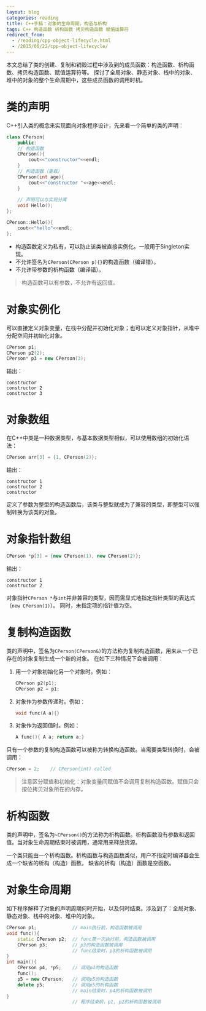 ```yaml
---
layout: blog 
categories: reading
title: C++手稿：对象的生命周期，构造与析构
tags: C++ 构造函数 析构函数 拷贝构造函数 赋值运算符
redirect_from:
  - /reading/cpp-object-lifecycle.html
  - /2015/06/22/cpp-object-lifecycle/
---
```


本文总结了类的创建、复制和销毁过程中涉及到的成员函数：构造函数、析构函数、拷贝构造函数、赋值运算符等。
探讨了全局对象、静态对象、栈中的对象、堆中的对象的整个生命周期中，这些成员函数的调用时机。

# 类的声明

C++引入类的概念来实现面向对象程序设计，先来看一个简单的类的声明：

```cpp
class CPerson{
    public: 
    // 构造函数
    CPerson(){
        cout<<"constructor"<<endl;
    }
    // 构造函数（重载）
    CPerson(int age){
        cout<<"constructor "<<age<<endl;
    }
    
    // 声明可以与实现分离
    void Hello(); 
};

CPerson::Hello(){
    cout<<"hello"<<endl;
};
```

* 构造函数定义为私有，可以防止该类被直接实例化。一般用于Singleton实现。
* 不允许签名为`CPerson(CPerson p){}`的构造函数（编译错）。
* 不允许带参数的析构函数（编译错）。

> 构造函数可以有参数，不允许有返回值。

# 对象实例化

可以直接定义对象变量，在栈中分配并初始化对象；也可以定义对象指针，从堆中分配空间并初始化对象。

```cpp
CPerson p1;
CPerson p2(2);
CPerson* p3 = new CPerson(3);
```

输出：

```
constructor
constructor 2
constructor 3
```

<!--more-->

# 对象数组

在C++中类是一种数据类型，与基本数据类型相似，可以使用数组的初始化语法：

```cpp
CPerson arr[3] = {1, CPerson(2)};
```

输出：

```
constructor 1
constructor 2
constructor
```

定义了参数为整型的构造函数后，该类与整型就成为了兼容的类型，即整型可以强制转换为该类的对象。

# 对象指针数组

```cpp
CPerson *p[3] = {new CPerson(1), new CPerson(2)};
```

输出：

```
constructor 1
constructor 2
```

对象指针`CPerson *`与`int`并非兼容的类型，因而需显式地指定指针类型的表达式（`new CPerson(1)`）。
同时，未指定项的指针值为空。

# 复制构造函数

类的声明中，签名为`CPerson(CPerson&)`的方法称为复制构造函数，用来从一个已存在的对象复制生成一个新的对象。
在如下三种情况下会被调用：

1. 用一个对象初始化另一个对象时。例如：

    ```cpp
    CPerson p2(p1);
    CPerson p2 = p1;
    ```
    
2. 对象作为参数传递时。例如：

    ```cpp
    void func(A a){}
    ```

3. 对象作为返回值时。例如：

    ```cpp
    A func(){ A a; return a;}
    ```

只有一个参数的复制构造函数可以被称为转换构造函数。当需要类型转换时，会被调用：

```cpp
CPerson = 2;    // CPerson(int) called
```

> 注意区分赋值和初始化：对象变量间赋值不会调用复制构造函数。赋值只会按位拷贝对象所在的内存。

# 析构函数

类的声明中，签名为`~CPerson()`的方法称为析构函数。析构函数没有参数和返回值。当对象生命周期结束时被调用，通常用来释放资源。

一个类只能由一个析构函数。析构函数与构造函数类似，用户不指定时编译器会生成一个缺省的析构（构造）函数，
缺省的析构（构造）函数是空函数。

# 对象生命周期

如下程序解释了对象的声明周期何时开始，以及何时结束。涉及到了：全局对象、静态对象、栈中的对象、堆中的对象。

```cpp
CPerson p1;             // main执行前，构造函数被调用
void func(){
    static CPerson p2;  // func第一次执行前，构造函数被调用
    CPerson p3;         // p3的构造函数被调用
                        // func结束时，p3的析构函数被调用
}  
int main(){
    CPerson p4, *p5;    // 调用p4的构造函数
    func();
    p5 = new CPerson;   // 调用p5的构造函数
    delete p5;          // 调用p5的析构函数
                        // main结束时，p4的析构函数被调用
}
                        // 程序结束前，p1, p2的析构函数被调用
```

